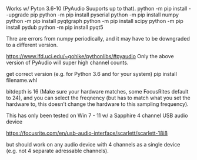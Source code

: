 Works w/ Pyton 3.6-10 (PyAudio Suuports up to that). 
python -m pip install --upgrade pip 
python -m pip install pyserial 
python -m pip install numpy 
python -m pip install pyqtgraph
python -m pip install scipy
python -m pip install pydub
python -m pip install pyqt5

Thre are errors from numpy periodically, and it may have to be downgraded to a different version. 



https://www.lfd.uci.edu/~gohlke/pythonlibs/#pyaudio
Only the above version of PyAudio will super high channel counts. 

get correct version (e.g. for Python 3.6 and for your system)
pip install filename.whl 


bitdepth is 16 (Make sure your hardware matches, some FocusRites default to 24), and
you can select the freqnency (but has to match what you set the hardware to, this doesn’t change the hardware to this sampling frequency). 

This has only been tested on Win 7 - 11 w/ a Sapphire 4 channel USB audio device

https://focusrite.com/en/usb-audio-interface/scarlett/scarlett-18i8

but should work on any audio device with 4 channels as a single device (e.g. not 4 separate adressable channels). 

